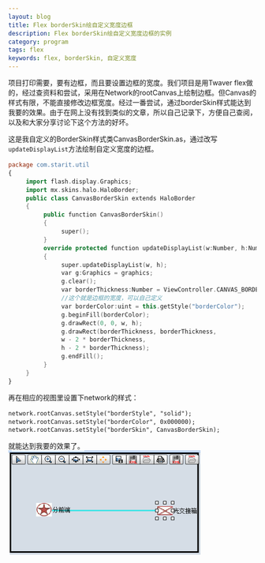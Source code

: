 ```yaml
---
layout: blog
title: Flex borderSkin绘自定义宽度边框
description: Flex borderSkin绘自定义宽度边框的实例
category: program
tags: flex
keywords: flex, borderSkin, 自定义宽度
---
```


项目打印需要，要有边框，而且要设置边框的宽度。我们项目是用Twaver flex做的，经过查资料和尝试，采用在Network的rootCanvas上绘制边框。但Canvas的样式有限，不能直接修改边框宽度。经过一番尝试，通过borderSkin样式能达到我要的效果。由于在网上没有找到类似的文章，所以自己记录下，方便自己查阅，以及和大家分享讨论下这个方法的好坏。

这是我自定义的BorderSkin样式类CanvasBorderSkin.as，通过改写`updateDisplayList`方法绘制自定义宽度的边框。

```flex
package com.starit.util
{
     import flash.display.Graphics;
     import mx.skins.halo.HaloBorder;
     public class CanvasBorderSkin extends HaloBorder
     {
          public function CanvasBorderSkin()
          {
               super();
          }
          override protected function updateDisplayList(w:Number, h:Number):void
          {   
               super.updateDisplayList(w, h);
               var g:Graphics = graphics;
               g.clear();
               var borderThickness:Number = ViewController.CANVAS_BORDER_SIZE;
               //这个就是边框的宽度，可以自己定义
               var borderColor:uint = this.getStyle("borderColor");
               g.beginFill(borderColor);
               g.drawRect(0, 0, w, h);
               g.drawRect(borderThickness, borderThickness,
               w - 2 * borderThickness,
               h - 2 * borderThickness);
               g.endFill();
          }
     }
}
```

再在相应的视图里设置下network的样式：

```flex
network.rootCanvas.setStyle("borderStyle", "solid");
network.rootCanvas.setStyle("borderColor", 0x000000);
network.rootCanvas.setStyle("borderSkin", CanvasBorderSkin);
```

就能达到我要的效果了。
![](/images/flex/flex_custom_border_skin.png)
